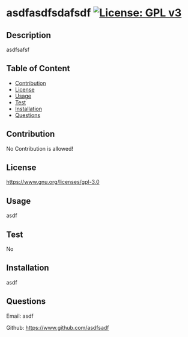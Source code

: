 # asdfasdfsdafsdf  [![License: GPL v3](https://img.shields.io/badge/License-GPLv3-blue.svg)](https://www.gnu.org/licenses/gpl-3.0)

## Description

asdfsafsf

## Table of Content

* [Contribution](#contribution)
* [License](#license)
* [Usage](#usage)
* [Test](#test)
* [Installation](#installation)
* [Questions](#questions)

## Contribution

No Contribution is allowed!

## License 

https://www.gnu.org/licenses/gpl-3.0

## Usage

asdf

## Test

No

## Installation

asdf

## Questions

Email: asdf

Github: https://www.github.com/asdfsadf
